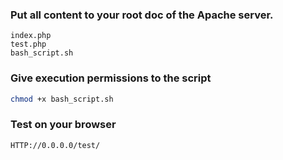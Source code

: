 ### Put all content to your root doc of the Apache server.
```
index.php
test.php
bash_script.sh
```

### Give execution permissions to the script

```bash
chmod +x bash_script.sh
```

### Test on your browser
```url
HTTP://0.0.0.0/test/
